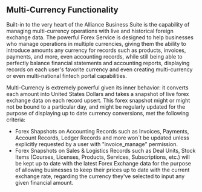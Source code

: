 ## Multi-Currency Functionality

Built-in to the very heart of the Alliance Business Suite is the capability of managing multi-currency operations with live and historical foreign exchange data. The powerful Forex Service is designed to help businesses who manage operations in multiple currencies, giving them the ability to introduce amounts any currency for records such as products, invoices, payments, and more, even accounting records, while still being able to perfectly balance financial statements and accounting reports, displaying records on each user's favorite currency and even creating multi-currency or even multi-national fintech portal capabilities.

Multi-Currency is extremely powerful given its inner behavior: it converts each amount into United States Dollars and takes a snapshot of live forex exchange data on each record upsert. This forex snapshot might or might not be bound to a particular day, and might be regularly updated for the purpose of displaying up to date currency conversions, met the following criteria: 

- Forex Shapshots on Accounting Records such as Invoices, Payments, Account Records, Ledger Records and more won´t be updated unless explicitly requested by a user with "invoice_manage" permission.
- Forex Snapshots on Sales & Logistics Records such as Deal Units, Stock Items (Courses, Licenses, Products, Services, Subscriptions, etc.) will be kept up to date with the latest Forex Exchange data for the purpose of allowing businesses to keep their prices up to date with the current exchange rate, regarding the currency they've selected to input any given financial amount. 